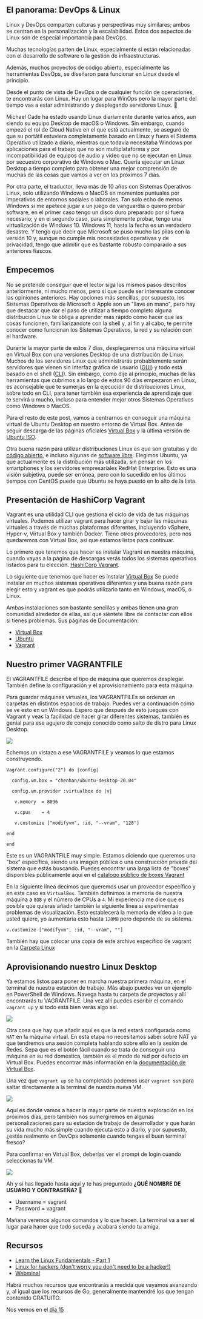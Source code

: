 ## El panorama: DevOps & Linux

Linux y DevOps comparten culturas y perspectivas muy similares; ambos se centran en la personalización y la escalabilidad. Estos dos aspectos de Linux son de especial importancia para DevOps.

Muchas tecnologías parten de Linux, especialmente si están relacionadas con el desarrollo de software o la gestión de infraestructuras.

Además, muchos proyectos de código abierto, especialmente las herramientas DevOps, se diseñaron para funcionar en Linux desde el principio.

Desde el punto de vista de DevOps o de cualquier función de operaciones, te encontrarás con Linux. Hay un lugar para WinOps pero la mayor parte del tiempo vas a estar administrando y desplegando servidores Linux. 🐧

Michael Cade ha estado usando Linux diariamente durante varios años, aun siendo su equipo Desktop de macOS o Windows. Sin embargo, cuando empezó el rol de Cloud Native en el que está actualmente, se aseguró de que su portátil estuviera completamente basado en Linux y fuera el Sistema Operativo utilizado a diario, mientras que todavía necesitaba Windows por aplicaciones para el trabajo que no son multiplataforma y por incompatibilidad de equipos de audio y vídeo que no se ejecutan en Linux por secuestro corporativo de Windows o Mac. Quería ejecutar un Linux Desktop a tiempo completo para obtener una mejor comprensión de muchas de las cosas que vamos a ver en los próximos 7 días.

Por otra parte, el traductor, lleva más de 10 años con Sistemas Operativos Linux, solo utilizando Windows o MacOS en momentos puntuales por imperativos de entornos sociales o laborales. Tan solo echo de menos Windows si me apetece jugar a un juego de vanguardia o quiero probar software, en el primer caso tengo un disco duro preparado por si fuera necesario; y en el segundo caso, para simplemente probar, tengo una virtualización de Windows 10. Windows 11, hasta la fecha es un verdadero desastre. Y tengo que decir que Microsoft se puso mucho las pilas con la versión 10 y, aunque no cumple mis necesidades operativas y de privacidad, tengo que admitir que es bastante robusto comparado a sus anteriores fiascos. 

## Empecemos

No se pretende conseguir que el lector siga los mismos pasos descritos anteriormente, ni mucho menos, pero sí que puede ser interesante conocer las opiniones anteriores. Hay opciones más sencillas, por supuesto, los Sistemas Operativos de Microsoft o Apple son un "llave en mano", pero hay que destacar que dar el paso de utilizar a tiempo completo alguna distribución Linux te obliga a aprender más rápido cómo hacer que las cosas funcionen, familiarizandote con la shell y, al fin y al cabo, te permite conocer como funcionan los Sistemas Operativos, la red y su relación con el hardware.

Durante la mayor parte de estos 7 días, desplegaremos una máquina virtual en Virtual Box con una versiones Desktop de una distribución de Linux. Muchos de los servidores Linux que administrarás probablemente serán servidores que vienen sin interfaz gráfica de usuario ([GUI](https://es.wikipedia.org/wiki/Interfaz_gr%C3%A1fica_de_usuario)) y todo está basado en el shell ([CLI](https://es.wikipedia.org/wiki/Interfaz_de_l%C3%ADnea_de_comandos)). Sin embargo, como dije al principio, muchas de las herramientas que cubrimos a lo largo de estos 90 días empezaron en Linux, es aconsejable que te sumerjas en la ejecución de distribuciones Linux, sobre todo en CLI, para tener también esa experiencia de aprendizaje que te servirá u mucho, incluso para entender mejor otros Sistemas Operativos como Windows o MacOS.

Para el resto de este post, vamos a centrarnos en conseguir una máquina virtual de Ubuntu Desktop en nuestro entorno de Virtual Box. Antes de seguir descarga de las páginas oficiales [Virtual Box](https://www.virtualbox.org/) y la última versión de [Ubuntu ISO](https://ubuntu.com/download). 

Otra buena razón para utilizar distribuciones Linux es que son gratuitas y de [código abierto](https://es.wikipedia.org/wiki/C%C3%B3digo_abierto), e incluso algunas de [software libre](https://es.wikipedia.org/wiki/Software_libre). Elegimos Ubuntu, ya que actualmente es la distribución más utilizada, sin pensar en los smartphones y los servidores empresariales RedHat Enterprise. Esto es una visión subjetiva, puede ser errónea, pero con lo sucedido en los últimos tiempos con CentOS puede que Ubuntu se haya puesto en lo alto de la lista.

## Presentación de HashiCorp Vagrant

Vagrant es una utilidad CLI que gestiona el ciclo de vida de tus máquinas virtuales. Podemos utilizar vagrant para hacer girar y bajar las máquinas virtuales a través de muchas plataformas diferentes, incluyendo vSphere, Hyper-v, Virtual Box y también Docker. Tiene otros proveedores, pero nos quedaremos con Virtual Box, así que estamos listos para continuar.

Lo primero que tenemos que hacer es instalar Vagrant en nuestra máquina, cuando vayas a la página de descargas verás todos los sistemas operativos listados para tu elección. [HashiCorp Vagrant](https://www.vagrantup.com/downloads).

Lo siguiente que tenemos que hacer es instalar [Virtual Box](https://www.virtualbox.org/wiki/Downloads) Se puede instalar en muchos sistemas operativos diferentes y una buena razón para elegir esto y vagrant es que podrás utilizarlo tanto en Windows, macOS, o Linux.

Ambas instalaciones son bastante sencillas y ambas tienen una gran comunidad alrededor de ellas, así que siéntete libre de contactar con ellos si tienes problemas. Sus páginas de Documentación:
- [Virtual Box](https://www.virtualbox.org/wiki/Documentation)
- [Ubuntu](https://help.ubuntu.com/)
- [Vagrant](https://developer.hashicorp.com/vagrant/docs)

## Nuestro primer VAGRANTFILE

El VAGRANTFILE describe el tipo de máquina que queremos desplegar. También define la configuración y el aprovisionamiento para esta máquina.

Para guardar máquinas virtuales, los VAGRANTFILEs se ordenan en carpetas en distintos espacios de trabajo. Puedes ver a continuación cómo se ve esto en un Windows. Espero que después de esto juegues con Vagrant y veas la facilidad de hacer girar diferentes sistemas, también es genial para ese agujero de conejo conocido como salto de distro para Linux Desktop.

![](Images/Day14_Linux1.png)

Echemos un vistazo a ese VAGRANTFILE y veamos lo que estamos construyendo.

```
Vagrant.configure("2") do |config|

  config.vm.box = "chenhan/ubuntu-desktop-20.04"

  config.vm.provider :virtualbox do |v|

   v.memory  = 8096

   v.cpus    = 4

   v.customize ["modifyvm", :id, "--vram", "128"]

end

end
```

Este es un VAGRANTFILE muy simple. Estamos diciendo que queremos una "box" específica, siendo una imagen pública o una construcción privada del sistema que estás buscando. Puedes encontrar una larga lista de "boxes" disponibles públicamente aquí en el [catálogo público de boxes Vagrant](https://app.vagrantup.com/boxes/search)

En la siguiente línea decimos que queremos usar un proveedor específico y en este caso es `VirtualBox`. También definimos la memoria de nuestra máquina a `8GB` y el número de CPUs a `4`. Mi experiencia me dice que es posible que quieras añadir también la siguiente línea si experimentas problemas de visualización. Esto establecerá la memoria de vídeo a lo que usted quiere, yo aumentaría esto hasta `128MB` pero depende de su sistema.

```
v.customize ["modifyvm", :id, "--vram", ""]
```

También hay que colocar una copia de este archivo específico de vagrant en la [Carpeta Linux](Linux/VAGRANTFILE)

## Aprovisionando nuestro Linux Desktop

Ya estamos listos para poner en marcha nuestra primera máquina, en el terminal de nuestra estación de trabajo. Más abajo puedes ver un ejemplo en PowerShell de Windows. Navega hasta tu carpeta de proyectos y allí encontrarás tu VAGRANTFILE. Una vez allí puedes escribir el comando `vagrant up` y si todo está bien verás algo así.

![](Images/Day14_Linux2.png)

Otra cosa que hay que añadir aquí es que la red estará configurada como `NAT` en la máquina virtual. En esta etapa no necesitamos saber sobre NAT ya que tendremos una sesión completa hablando sobre ello en la sesión de Redes. Sepa que es el botón fácil cuando se trata de conseguir una máquina en su red doméstica, también es el modo de red por defecto en Virtual Box. Puedes encontrar más información en la [documentación de Virtual Box](https://www.virtualbox.org/manual/ch06.html#network_nat).

Una vez que `vagrant up` se ha completado podemos usar `vagrant ssh` para saltar directamente a la terminal de nuestra nueva VM.

![](Images/Day14_Linux3.png)

Aquí es donde vamos a hacer la mayor parte de nuestra exploración en los próximos días, pero también nos sumergiremos en algunas personalizaciones para su estación de trabajo de desarrollador y que harán su vida mucho más simple cuando ejecuta esto a diario, y por supuesto, ¿estás realmente en DevOps solamente cuando tengas el buen terminal fresco?

Para confirmar en Virtual Box, deberías ver el prompt de login cuando seleccionas tu VM.

![](Images/Day14_Linux4.png)

Ah y si has llegado hasta aquí y te has preguntado **¿QUÉ NOMBRE DE USUARIO Y CONTRASEÑA?** 🤔
- Username = vagrant
- Password = vagrant

Mañana veremos algunos comandos y lo que hacen. La terminal va a ser el lugar para hacer que todo suceda y acabará siendo tu amiga.

## Recursos

- [Learn the Linux Fundamentals - Part 1](https://www.youtube.com/watch?v=kPylihJRG70)
- [Linux for hackers (don't worry you don't need to be a hacker!)](https://www.youtube.com/watch?v=VbEx7B_PTOE)
- [Webminal](https://www.webminal.org/) 

Habrá muchos recursos que encontrarás a medida que vayamos avanzando y, al igual que los recursos de Go, generalmente mantendré los que tengan contenido GRATUITO.

Nos vemos en el [día 15](day15.md)
